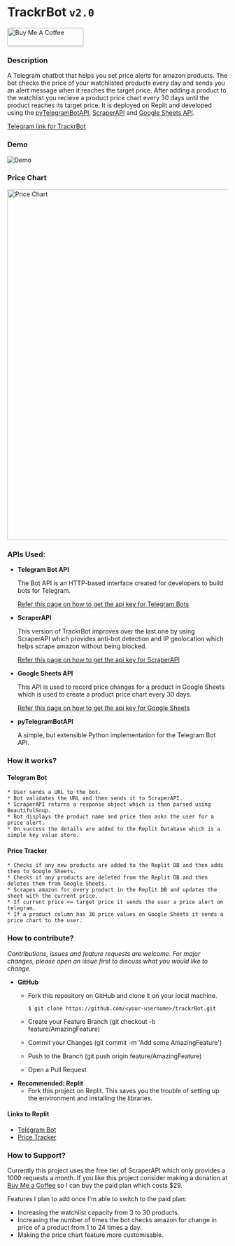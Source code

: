 # TrackrBot ``` v2.0 ```
<a href="https://www.buymeacoffee.com/rittik" target="_blank"><img src="https://www.buymeacoffee.com/assets/img/custom_images/orange_img.png" alt="Buy Me A Coffee" style="height: 41px !important;width: 174px !important;box-shadow: 0px 3px 2px 0px rgba(190, 190, 190, 0.5) !important;-webkit-box-shadow: 0px 3px 2px 0px rgba(190, 190, 190, 0.5) !important;" ></a>
### Description
A Telegram chatbot that helps you set price alerts for amazon products. The bot checks the price of your watchlisted products every day and sends you an alert message when it reaches the target price. After adding a product to the watchlist you recieve a product price chart every 30 days until the product reaches its target price. It is deployed on Replit and developed using the [pyTelegramBotAPI](https://github.com/eternnoir/pyTelegramBotAPI), [ScraperAPI](https://www.scraperapi.com/) and [Google Sheets API](https://developers.google.com/sheets/api).<br> 

[Telegram link for TrackrBot](https://telegram.me/PriceA1ertBot)

### Demo
![Demo](https://ik.imagekit.io/zwcfsadeijm/ezgif.com-gif-maker__1__NlR250szt.webp?ik-sdk-version=javascript-1.4.3&updatedAt=1642803781317)

### Price Chart
<!-- ![Demo](https://github.com/rittikbasu/trackrBot/blob/d07adcb48965b287a1528bcf971e3728d26fd3da/images/newplot%20(2).png) -->

<img src="https://ik.imagekit.io/zwcfsadeijm/newplot__2__INf1gWU4nVp.png?ik-sdk-version=javascript-1.4.3&updatedAt=1642878776534" alt="Price Chart" width="800">

### APIs Used:
* <b>Telegram Bot API</b>

  The Bot API is an HTTP-based interface created for developers to build bots for Telegram.
  
  [Refer this page on how to get the api key for Telegram Bots](https://core.telegram.org/bots#3-how-do-i-create-a-bot)
  
* <b>ScraperAPI</b>

  This version of TrackrBot improves over the last one by using ScraperAPI which provides anti-bot detection and IP geolocation which helps scrape amazon without being blocked.
  
  [Refer this page on how to get the api key for ScraperAPI](https://www.scraperapi.com/)
  
* <b>Google Sheets API</b>

  This API is used to record price changes for a product in Google Sheets which is used to create a product price chart every 30 days.

  [Refer this page on how to get the api key for Google Sheets](https://developers.google.com/sheets/api/guides/authorizing)
  
* <b>pyTelegramBotAPI</b>

  A simple, but extensible Python implementation for the Telegram Bot API.

### How it works?
#### Telegram Bot
    * User sends a URL to the bot.
    * Bot validates the URL and then sends it to ScraperAPI.
    * ScraperAPI returns a response object which is then parsed using BeautifulSoup.
    * Bot displays the product name and price then asks the user for a price alert.
    * On success the details are added to the Replit Database which is a simple key value store.
    
#### Price Tracker
    * Checks if any new products are added to the Replit DB and then adds them to Google Sheets.
    * Checks if any products are deleted from the Replit DB and then deletes them from Google Sheets.
    * Scrapes amazon for every product in the Replit DB and updates the sheet with the current price.
    * If current price <= target price it sends the user a price alert on telegram.
    * If a product column has 30 price values on Google Sheets it sends a price chart to the user. 
    
### How to contribute?
<i>Contributions, issues and feature requests are welcome. For major changes, please open an issue first to discuss what you would like to change.</i>
* <b>GitHub</b>
  * Fork this repository on GitHub and clone it on your local machine.

    ```
    $ git clone https://github.com/<your-username>/trackrBot.git
    ```
  * Create your Feature Branch (git checkout -b feature/AmazingFeature)
  * Commit your Changes (git commit -m 'Add some AmazingFeature')
  * Push to the Branch (git push origin feature/AmazingFeature)
  * Open a Pull Request
* <b>Recommended: Replit</b> 
  * Fork this project on Replit. This saves you the trouble of setting up the environment and installing the libraries.

#### Links to Replit
* [Telegram Bot](https://replit.com/@RittikBasu/trackr)
* [Price Tracker](https://replit.com/@RittikBasu/subtrackr)

### How to Support?
Currently this project uses the free tier of ScraperAPI which only provides a 1000 requests a month. If you like this project consider making a donation at [Buy Me a Coffee](https://www.buymeacoffee.com/rittik) so I can buy the paid plan which costs $29.

<!-- To bypass amazon's bot detection this project uses ScraperAPI. The free tier only allows upto a 1000 requests a month therefore the users are only allowed to add upto 3 products to their watchlist since the more products they add the more number of requests need to be made.   -->

Features I plan to add once I'm able to switch to the paid plan:
* Increasing the watchlist capacity from 3 to 30 products.
* Increasing the number of times the bot checks amazon for change in price of a product from 1 to 24 times a day.
* Making the price chart feature more customisable.
